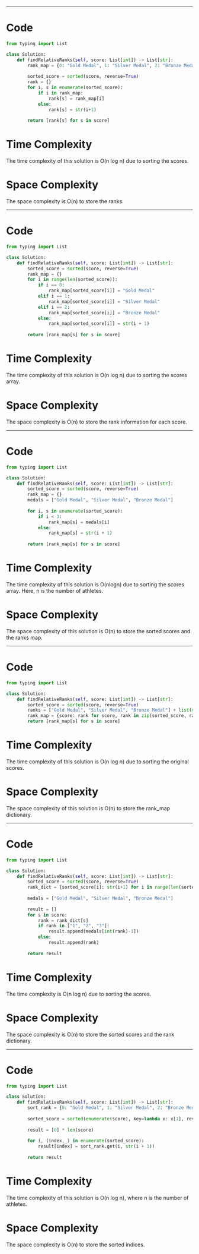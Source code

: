 -------------------------------------------------------------------------------
# Code
```python
from typing import List

class Solution:
    def findRelativeRanks(self, score: List[int]) -> List[str]:
        rank_map = {0: "Gold Medal", 1: "Silver Medal", 2: "Bronze Medal"}
        
        sorted_score = sorted(score, reverse=True)
        rank = {}
        for i, s in enumerate(sorted_score):
            if i in rank_map:
                rank[s] = rank_map[i]
            else:
                rank[s] = str(i+1)
        
        return [rank[s] for s in score]
```

# Time Complexity
The time complexity of this solution is O(n log n) due to sorting the scores.

# Space Complexity
The space complexity is O(n) to store the ranks.

-------------------------------------------------------------------------------
# Code
```python
from typing import List

class Solution:
    def findRelativeRanks(self, score: List[int]) -> List[str]:
        sorted_score = sorted(score, reverse=True)
        rank_map = {}
        for i in range(len(sorted_score)):
            if i == 0:
                rank_map[sorted_score[i]] = "Gold Medal"
            elif i == 1:
                rank_map[sorted_score[i]] = "Silver Medal"
            elif i == 2:
                rank_map[sorted_score[i]] = "Bronze Medal"
            else:
                rank_map[sorted_score[i]] = str(i + 1)
        
        return [rank_map[s] for s in score]
``` 

# Time Complexity
The time complexity of this solution is O(n log n) due to sorting the scores array.

# Space Complexity
The space complexity is O(n) to store the rank information for each score.

-------------------------------------------------------------------------------
# Code
```python
from typing import List

class Solution:
    def findRelativeRanks(self, score: List[int]) -> List[str]:
        sorted_score = sorted(score, reverse=True)
        rank_map = {}
        medals = ["Gold Medal", "Silver Medal", "Bronze Medal"]
        
        for i, s in enumerate(sorted_score):
            if i < 3:
                rank_map[s] = medals[i]
            else:
                rank_map[s] = str(i + 1)
        
        return [rank_map[s] for s in score]
```

# Time Complexity
The time complexity of this solution is O(nlogn) due to sorting the scores array. Here, n is the number of athletes.

# Space Complexity
The space complexity of this solution is O(n) to store the sorted scores and the ranks map.

-------------------------------------------------------------------------------
# Code
``` python
from typing import List

class Solution:
    def findRelativeRanks(self, score: List[int]) -> List[str]:
        sorted_score = sorted(score, reverse=True)
        ranks = ["Gold Medal", "Silver Medal", "Bronze Medal"] + list(map(str, range(4, len(score)+1)))
        rank_map = {score: rank for score, rank in zip(sorted_score, ranks)}
        return [rank_map[s] for s in score]
``` 

# Time Complexity
The time complexity of this solution is O(n log n) due to sorting the original scores.

# Space Complexity
The space complexity of this solution is O(n) to store the rank_map dictionary.

-------------------------------------------------------------------------------
# Code
```python
from typing import List

class Solution:
    def findRelativeRanks(self, score: List[int]) -> List[str]:
        sorted_score = sorted(score, reverse=True)
        rank_dict = {sorted_score[i]: str(i+1) for i in range(len(sorted_score))}
        
        medals = ["Gold Medal", "Silver Medal", "Bronze Medal"]
        
        result = []
        for s in score:
            rank = rank_dict[s]
            if rank in ["1", "2", "3"]:
                result.append(medals[int(rank)-1])
            else:
                result.append(rank)
        
        return result
``` 

# Time Complexity
The time complexity is O(n log n) due to sorting the scores.

# Space Complexity
The space complexity is O(n) to store the sorted scores and the rank dictionary.

-------------------------------------------------------------------------------
# Code
```python
from typing import List

class Solution:
    def findRelativeRanks(self, score: List[int]) -> List[str]:
        sort_rank = {0: "Gold Medal", 1: "Silver Medal", 2: "Bronze Medal"}
        
        sorted_score = sorted(enumerate(score), key=lambda x: x[1], reverse=True)
        
        result = [0] * len(score)
        
        for i, (index,_) in enumerate(sorted_score):
            result[index] = sort_rank.get(i, str(i + 1))
        
        return result
``` 

# Time Complexity
The time complexity of this solution is O(n log n), where n is the number of athletes.

# Space Complexity
The space complexity is O(n) to store the sorted indices.